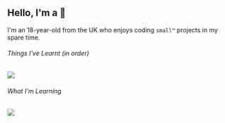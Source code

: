 ## Hello, I'm a 🧱
I'm an 18-year-old from the UK who enjoys coding `small™` projects in my spare time.

###### Things I've Learnt (in order)
<img src="https://skillicons.dev/icons?i=python,html,css,js,latex,svelte,ts,dotnet,cs,flutter,dart&perline=5">

###### What I'm Learning
<img src="https://skillicons.dev/icons?i=java,rust&perline=5">
